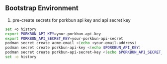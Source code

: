 ## Bootstrap Environment
1. pre-create secrets for porkbun api key and api secret key
``` bash
set +o history
export PORKBUN_API_KEY=your-porkbun-api-key
export PORKBUN_API_SECRET_KEY=your-porkbun-api-secret
podman secret create acme-email <(echo <your-email-address)
podman secret create porkbun-api-key <(echo $PORKBUN_API_KEY)
podman secret create porkbun-api-secret-key <(echo $PORKBUN_API_SECRET_KEY)
set -o history
```
